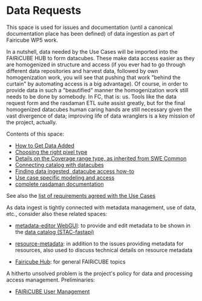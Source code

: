 # Data Requests

This space is used for issues and documentation (until a canonical documentation place has been defined) of data ingestion as part of Fairicube WP5 work.

In a nutshell, data needed by the Use Cases will be imported into the FAIRiCUBE HUB to form datacubes. These make data access easier as they are homogenized in structure and access (if you ever had to go through different data repositories and harvest data, followed by own homogenization work, you will see that pushing that work "behind the curtain" by automating access is a big advantage). Of course, in order to provide data in such a "beautified" manner the homogenization work still needs to be done by somebody. In FC, that is: us. Tools like the data request form and the rasdaman ETL suite assist greatly, but for the final homogenized datacubes human caring hands are still necessary given the vast divergence of data; improving life of data wranglers is a key mission of the project, actually.

Contents of this space:

- [How to Get Data Added](https://github.com/FAIRiCUBE/data-requests/wiki/How-to-Add-Data)
- [Choosing the right pixel type](https://github.com/FAIRiCUBE/data-requests/wiki/Choosing-the-Right-Pixel-Type)
- [Details on the Coverage range type, as inherited from SWE Common](https://github.com/FAIRiCUBE/data-requests/blob/main/CoverageEncoding/rangeType.md)
- [Connecting catalog with datacubes](https://github.com/FAIRiCUBE/data-requests/wiki/Connection-Catalog-Datacubes)
- [Finding data ingested, datacube access how-to](https://github.com/FAIRiCUBE/data-requests/wiki)
- [Use case specific modeling and access](https://github.com/FAIRiCUBE/data-requests/wiki/Data-Overview)
- [complete rasdaman documentation](https://doc.rasdaman.com)

See also the [list of requirements agreed with the Use Cases](https://github.com/FAIRiCUBE/data-requests/wiki/Requirements)

As data ingest is tightly connected with metadata management, use of data, etc., consider also these related spaces:

- [metadata-editor WebGUI](https://catalog-editor.eoxhub.fairicube.eu/): to provide and edit metadata to be shown in the [data catalog (STAC-fastapi)](https://catalog.eoxhub.fairicube.eu/?.language=en)

- [resource-metadata](https://github.com/FAIRiCUBE/resource-metadata): in addition to the issues providing metadata for resources, also used to discuss technical details on resource metadata
- [Fairicube Hub](https://github.com/FAIRiCUBE/FAIRiCUBE-Hub-issue-tracker): for general FAIRiCUBE topics

A hitherto unsolved problem is the project's policy for data and processing access management. Preliminaries:
- [FAIRiCUBE User Management](https://github.com/FAIRiCUBE/data-requests/wiki/user-management)

